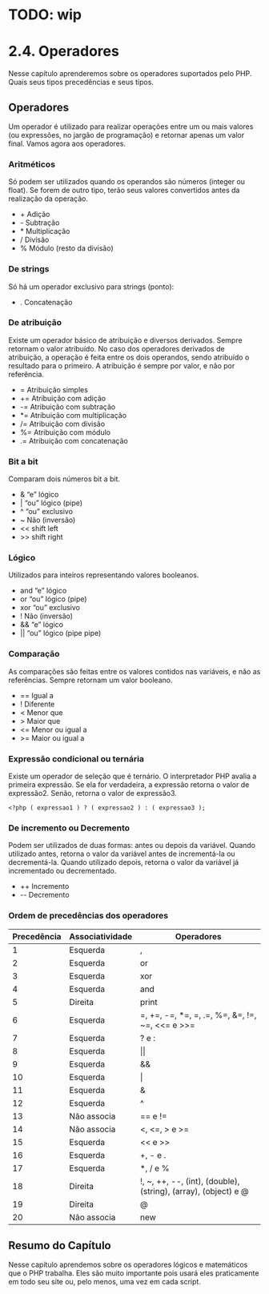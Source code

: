 # TODO: wip
2.4. Operadores
==========

Nesse capítulo aprenderemos sobre os operadores suportados pelo PHP.
Quais seus tipos precedências e seus tipos.

Operadores
----------

Um operador é utilizado para realizar operações entre um ou mais valores
(ou expressões, no jargão de programação) e retornar apenas um valor
final. Vamos agora aos operadores.

### Aritméticos

Só podem ser utilizados quando os operandos são números (integer ou
float). Se forem de outro tipo, terão seus valores convertidos antes da
realização da operação.

  - \+    Adição
  - \-    Subtração
  - \*   Multiplicação
  - \/    Divisão
  - \%    Módulo (resto da divisão)

### De strings

Só há um operador exclusivo para strings (ponto):

  - \.   Concatenação

### De atribuição

Existe um operador básico de atribuição e diversos derivados. Sempre
retornam o valor atribuído. No caso dos operadores derivados de
atribuição, a operação é feita entre os dois operandos, sendo atribuído
o resultado para o primeiro. A atribuição é sempre por valor, e não por
referência.

  - \=     Atribuição simples
  - \+=    Atribuição com adição
  - \-=    Atribuição com subtração
  - \*=   Atribuição com multiplicação
  - \/=    Atribuição com divisão
  - \%=    Atribuição com módulo
  - \.=    Atribuição com concatenação

### 

### Bit a bit

Comparam dois números bit a bit.

  - \&          “e” lógico
  - \|          “ou” lógico (pipe)
  - \^         “ou” exclusivo
  - \~         Não (inversão)
  - &lt;&lt;   shift left
  - &gt;&gt;   shift right

### Lógico

Utilizados para inteiros representando valores booleanos.

  - and   “e” lógico
  - or    “ou” lógico (pipe)
  - xor   “ou” exclusivo
  - !     Não (inversão)
  - &&    “e” lógico
  - \|\|    “ou” lógico (pipe pipe)

### Comparação

As comparações são feitas entre os valores contidos nas variáveis, e não
as referências. Sempre retornam um valor booleano.

  - ==      Igual a
  - !       Diferente
  - &lt;    Menor que
  - &gt;    Maior que
  - &lt;=   Menor ou igual a
  - &gt;=   Maior ou igual a

### Expressão condicional ou ternária

Existe um operador de seleção que é ternário. O interpretador PHP avalia
a primeira expressão. Se ela for verdadeira, a expressão retorna o valor
de expressão2. Senão, retorna o valor de expressão3.

`<?php ( expressao1 ) ? ( expressao2 ) : ( expressao3 );`

### 

### De incremento ou Decremento

Podem ser utilizados de duas formas: antes ou depois da variável. Quando
utilizado antes, retorna o valor da variável antes de incrementá-la ou
decrementá-la. Quando utilizado depois, retorna o valor da variável já
incrementado ou decrementado.

  - \++   Incremento
  - \--   Decremento

### Ordem de precedências dos operadores

  Precedência | Associatividade | Operadores
  ------------|-----------------|------------  
  1           |  Esquerda       |   ,
  2           |  Esquerda       |   or
  3           |  Esquerda       |   xor
  4           |  Esquerda       |   and
  5           |  Direita        |   print
  6           |  Esquerda       |   =, +=, -=, *=, =, .=, %=, &=, !=, ~=, &lt;&lt;= e &gt;&gt;=
  7           |  Esquerda       |   ? e :
  8           |  Esquerda       |   \|\|
  9           |  Esquerda       |   &&
  10          |  Esquerda       |   \|
  11          |  Esquerda       |   &
  12          |  Esquerda       |   \^
  13          |  Não associa    |   == e !=
  14          |  Não associa    |   &lt;, &lt;=, &gt; e &gt;=
  15          |  Esquerda       |   &lt;&lt; e &gt;&gt;
  16          |  Esquerda       |   +, \- e .
  17          |  Esquerda       |   *, \/ e %
  18          |  Direita        |   !, \~, ++, --, (int), (double), (string), (array), (object) e @
  19          |  Direita        |   @
  20          |  Não associa    |   new

Resumo do Capítulo
------------------

Nesse capítulo aprendemos sobre os operadores lógicos e matemáticos que
o PHP trabalha. Eles são muito importante pois usará eles praticamente
em todo seu site ou, pelo menos, uma vez em cada script.
